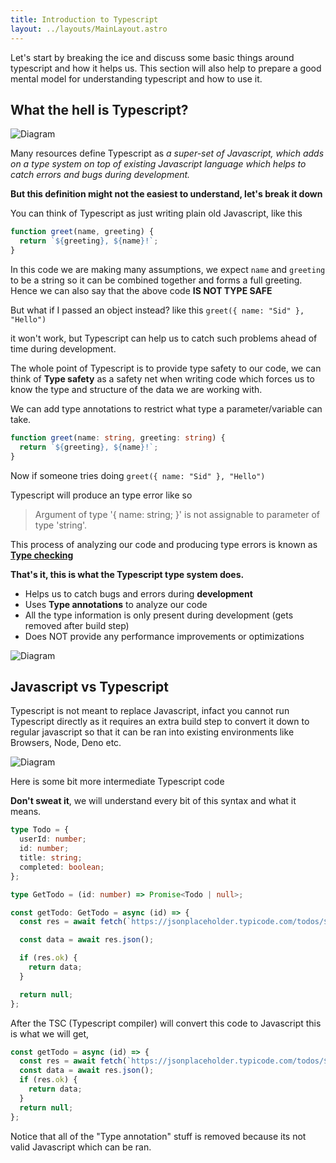 ```yaml
---
title: Introduction to Typescript
layout: ../layouts/MainLayout.astro
---
```


Let's start by breaking the ice and discuss some basic things around typescript and how it helps us. This section will also help to prepare a good mental model for understanding typescript and how to use it.

## What the hell is Typescript?

![Diagram](/static/ts-js-pie.svg)

Many resources define Typescript as _a super-set of Javascript, which adds on a type system on top of existing Javascript language which helps to catch errors and bugs during development._

**But this definition might not the easiest to understand, let's break it down**

You can think of Typescript as just writing plain old Javascript, like this

```js
function greet(name, greeting) {
  return `${greeting}, ${name}!`;
}
```

In this code we are making many assumptions, we expect `name` and `greeting` to be a string so it can be combined together and forms a full greeting. Hence we can also say that the above code **IS NOT TYPE SAFE**

But what if I passed an object instead? like this `greet({ name: "Sid" }, "Hello")`

it won't work, but Typescript can help us to catch such problems ahead of time during development.

The whole point of Typescript is to provide type safety to our code, we can think of **Type safety** as a safety net when writing code which forces us to know the type and structure of the data we are working with.

We can add type annotations to restrict what type a parameter/variable can take.

```ts
function greet(name: string, greeting: string) {
  return `${greeting}, ${name}!`;
}
```

Now if someone tries doing `greet({ name: "Sid" }, "Hello")`

Typescript will produce an type error like so

> Argument of type '{ name: string; }' is not assignable to parameter of type 'string'.

This process of analyzing our code and producing type errors is known as [**Type checking**](https://www.typescriptlang.org/docs/handbook/2/basic-types.html#static-type-checking)

**That's it, this is what the Typescript type system does.**

- Helps us to catch bugs and errors during **development**
- Uses **Type annotations** to analyze our code
- All the type information is only present during development (gets removed after build step)
- Does NOT provide any performance improvements or optimizations

![Diagram](/static/ts-compiler.svg)

## Javascript vs Typescript

Typescript is not meant to replace Javascript, infact you cannot run Typescript directly as it requires an extra build step to convert it down to regular javascript so that it can be ran into existing environments like Browsers, Node, Deno etc.

![Diagram](/static/ts-env.svg)

Here is some bit more intermediate Typescript code

**Don't sweat it**, we will understand every bit of this syntax and what it means.

```ts
type Todo = {
  userId: number;
  id: number;
  title: string;
  completed: boolean;
};

type GetTodo = (id: number) => Promise<Todo | null>;

const getTodo: GetTodo = async (id) => {
  const res = await fetch(`https://jsonplaceholder.typicode.com/todos/${id}`);

  const data = await res.json();

  if (res.ok) {
    return data;
  }

  return null;
};
```

After the TSC (Typescript compiler) will convert this code to Javascript this is what we will get,

```js
const getTodo = async (id) => {
  const res = await fetch(`https://jsonplaceholder.typicode.com/todos/${id}`);
  const data = await res.json();
  if (res.ok) {
    return data;
  }
  return null;
};
```

Notice that all of the "Type annotation" stuff is removed because its not valid Javascript which can be ran.

